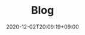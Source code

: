 ---
title: Blog
description: 
date: 2020-12-02T20:09:19+09:00
draft: false
weight: 0
image: "" # relative path of /static/images folder
collapse: hide # show | hide | always
type: docs
---